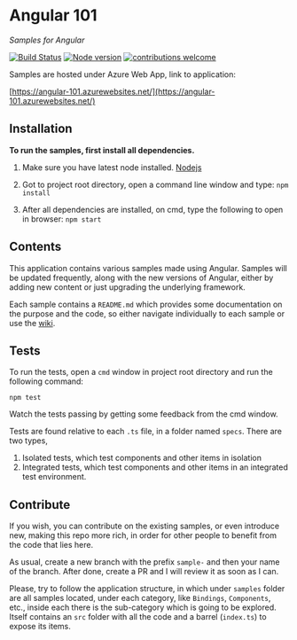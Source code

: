 # Angular 101
*Samples for Angular*

[![Build Status](https://circleci.com/gh/gdyrrahitis/angular-101/tree/master.svg?style=shield&circle-token=:circle-token)](https://circleci.com/gh/gdyrrahitis/angular-101/tree/master)
[![Node version](https://img.shields.io/badge/node-4.5.0-brightgreen.svg?style=flat)](http://nodejs.org/download/)
[![contributions welcome](https://img.shields.io/badge/contributions-welcome-brightgreen.svg?style=flat)](https://github.com/gdyrrahitis/angular-101)

Samples are hosted under Azure Web App, link to application:

[https://angular-101.azurewebsites.net/](https://angular-101.azurewebsites.net/)

## Installation
**To run the samples, first install all dependencies.**

1. Make sure you have latest node installed. [Nodejs](https://nodejs.org/en/download/)

2. Got to project root directory, open a command line window and type:
`npm install`

3. After all dependencies are installed, on cmd, type the following to open in browser: `npm start`

## Contents
This application contains various samples made using Angular. Samples will be updated frequently, along with the new versions of Angular, either by adding new content or just upgrading the underlying framework.

Each sample contains a `README.md` which provides some documentation on the purpose and the code, so either navigate individually to each sample or use the [wiki](https://github.com/gdyrrahitis/angular-101/wiki).

## Tests
To run the tests, open a `cmd` window in project root directory and run the following command: 

`npm test`

Watch the tests passing by getting some feedback from the cmd window.

Tests are found relative to each `.ts` file, in a folder named `specs`. There are two types,
1. Isolated tests, which test components and other items in isolation
2. Integrated tests, which test components and other items in an integrated test environment.

## Contribute
If you wish, you can contribute on the existing samples, or even introduce new, making this repo more rich, in order for other people to benefit from the code that lies here.

As usual, create a new branch with the prefix `sample-` and then your name of the branch. After done, create a PR and I will review it as soon as I can.

Please, try to follow the application structure, in which under `samples` folder are all samples located, under each category, like `Bindings`, `Components`, etc., inside each there is the sub-category which is going to be explored. Itself contains an `src` folder with all the code and a barrel (`index.ts`) to expose its items.